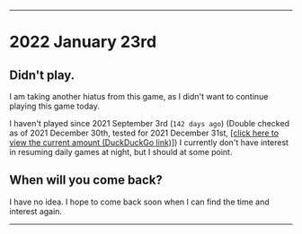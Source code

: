 
***

# 2022 January 23rd

## Didn't play.

I am taking another hiatus from this game, as I didn't want to continue playing this game today.

I haven't played since 2021 September 3rd (`142 days ago`) (Double checked as of 2021 December 30th, tested for 2021 December 31st, [[click here to view the current amount (DuckDuckGo link)]](https://duckduckgo.com/?q=Days+since+September+3rd+2021&t=ffab&ia=answer)) I currently don't have interest in resuming daily games at night, but I should at some point.

## When will you come back?

I have no idea. I hope to come back soon when I can find the time and interest again.

***

